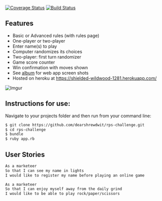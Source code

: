[![Coverage Status](https://coveralls.io/repos/makersacademy/rps-challenge/badge.svg?branch=zdajani&service=github)](https://coveralls.io/github/makersacademy/rps-challenge?branch=zdajani)
[![Build Status](https://travis-ci.org/makersacademy/rps-challenge.svg?branch=master)](https://travis-ci.org/makersacademy/rps-challenge)

Features
---
* Basic or Advanced rules (with rules page)
* One-player or two-player
* Enter name(s) to play
* Computer randomizes its choices
* Two-player: first turn randomizer
* Game score counter
* Win confirmation with moves shown
* See [album](http://imgur.com/a/7EVpP) for web app screen shots
* Hosted on heroku at https://shielded-wildwood-1281.herokuapp.com/

![Imgur](http://i.imgur.com/yshfLK3.png)

Instructions for use:
---
Navigate to your projects folder and then run from your command line:
```sh
$ git clone https://github.com/dearshrewdwit/rps-challenge.git
$ cd rps-challenge
$ bundle
$ ruby app.rb
```
User Stories
---
```sh
As a marketeer
So that I can see my name in lights
I would like to register my name before playing an online game

As a marketeer
So that I can enjoy myself away from the daily grind
I would like to be able to play rock/paper/scissors
```
